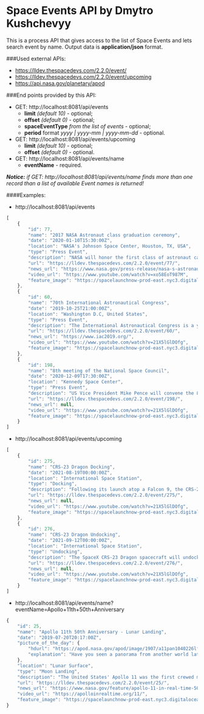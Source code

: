 # Space Events API by Dmytro Kushchevyy
This is a process API that gives access to the list of Space Events and lets search event by name.
Output data is **application/json** format.

###Used external APIs:
* https://lldev.thespacedevs.com/2.2.0/event/
* https://lldev.thespacedevs.com/2.2.0/event/upcoming
* https://api.nasa.gov/planetary/apod

###End points provided by this API:
* GET: http://localhost:8081/api/events
    * **limit** _(default 10)_ - optional;
    * **offset** _(default 0)_ - optional;
    * **spaceEventType** _from the list of events_ - optional;
    * **period** format _yyyy | yyyy-mm | yyyy-mm-dd_ - optional.
* GET: http://localhost:8081/api/events/upcoming
    * **limit** _(default 10)_ - optional;
    * **offset** _(default 0)_ - optional.    
* GET: http://localhost:8081/api/events/name
    * **eventName** - required.

*__Notice:__ if GET: http://localhost:8081/api/events/name finds more than one record than a list of available Event names is returned!*   
    
####Examples:
* http://localhost:8081/api/events
```javascript
[
    {
        "id": 77,
        "name": "2017 NASA Astronaut class graduation ceremony",
        "date": "2020-01-10T15:30:00Z",
        "location": "NASA's Johnson Space Center, Houston, TX, USA",
        "type": "Press Event",
        "description": "NASA will honor the first class of astronaut candidates to graduate under the Artemis program at 10:30 a.m. EST Friday, Jan. 10, at the agency’s Johnson Space Center in Houston. After completing more than two years of basic training, these candidates will become eligible for spaceflight, including assignments to the International Space Station, Artemis missions to the Moon, and ultimately, missions to Mars.",
        "url": "https://lldev.thespacedevs.com/2.2.0/event/77/",
        "news_url": "https://www.nasa.gov/press-release/nasa-s-astronaut-candidates-to-graduate-with-eye-on-artemis-missions",
        "video_url": "https://www.youtube.com/watch?v=xo58EoT987M",
        "feature_image": "https://spacelaunchnow-prod-east.nyc3.digitaloceanspaces.com/media/event_images/20172520nasa2520astronaut2520class2520graduation2520ceremony_image_20191228100802.jpg"
    },
    {
        "id": 60,
        "name": "70th International Astronautical Congress",
        "date": "2019-10-25T21:00:00Z",
        "location": "Washington D.C, United States",
        "type": "Press Event",
        "description": "The International Astronautical Congress is a yearly conference where key figures in the space industry meet and showcase/discuss events in the spaceflight industry.\r\n\r\nThe event lasts starts on 21st October and lasts a week. Some of the panels will be live streamed for free on NASA TV.",
        "url": "https://lldev.thespacedevs.com/2.2.0/event/60/",
        "news_url": "https://www.iac2019.org/",
        "video_url": "https://www.youtube.com/watch?v=21X5lGlDOfg",
        "feature_image": "https://spacelaunchnow-prod-east.nyc3.digitaloceanspaces.com/media/event_images/70th2520international2520astronautical2520congress_image_20191019002059.png"
    },
    {
        "id": 198,
        "name": "8th meeting of the National Space Council",
        "date": "2020-12-09T17:30:00Z",
        "location": "Kennedy Space Center",
        "type": "Press Event",
        "description": "US Vice President Mike Pence will convene the 8th meeting of the National Space Council at NASA's Kennedy Space Center on December 9 at 12:30 p.m. ET. \r\n\r\nThe meeting will be livestreamed on NASA TV.",
        "url": "https://lldev.thespacedevs.com/2.2.0/event/198/",
        "news_url": null,
        "video_url": "https://www.youtube.com/watch?v=21X5lGlDOfg",
        "feature_image": "https://spacelaunchnow-prod-east.nyc3.digitaloceanspaces.com/media/event_images/8th_meeting_of__image_20201201090808.jpeg"
    }
]
```
* http://localhost:8081/api/events/upcoming
```javascript
[
    {
        "id": 275,
        "name": "CRS-23 Dragon Docking",
        "date": "2021-08-19T00:00:00Z",
        "location": "International Space Station",
        "type": "Docking",
        "description": "Following its launch atop a Falcon 9, the CRS-23 Dragon will autonomously dock to the ISS, bringing crew supplies as well as experiments.",
        "url": "https://lldev.thespacedevs.com/2.2.0/event/275/",
        "news_url": null,
        "video_url": "https://www.youtube.com/watch?v=21X5lGlDOfg",
        "feature_image": "https://spacelaunchnow-prod-east.nyc3.digitaloceanspaces.com/media/event_images/crs-23_dragon_d_image_20210519074125.jpeg"
    },
    {
        "id": 276,
        "name": "CRS-23 Dragon Undocking",
        "date": "2021-09-12T00:00:00Z",
        "location": "International Space Station",
        "type": "Undocking",
        "description": "The SpaceX CRS-23 Dragon spacecraft will undock from the International Space Station ahead of its reentry, splashdown and recovery.",
        "url": "https://lldev.thespacedevs.com/2.2.0/event/276/",
        "news_url": null,
        "video_url": "https://www.youtube.com/watch?v=21X5lGlDOfg",
        "feature_image": "https://spacelaunchnow-prod-east.nyc3.digitaloceanspaces.com/media/event_images/crs-23_dragon_u_image_20210519074227.jpeg"
    }
]
```
* http://localhost:8081/api/events/name?eventName=Apollo+11th+50th+Anniversary
```javascript
{
    "id": 25,
    "name": "Apollo 11th 50th Anniversary - Lunar Landing",
    "date": "2019-07-20T20:17:00Z",
    "picture_of_the_day": {
        "hdurl": "https://apod.nasa.gov/apod/image/1907/a11pan1040226lftsm.jpg",
        "explanation": "Have you seen a panorama from another world lately? Assembled from high-resolution scans of the original film frames, this one sweeps across the magnificent desolation of the Apollo 11 landing site on the Moon's Sea of Tranquility. The images were taken by Neil Armstrong looking out his window of the Eagle Lunar Module fifty years ago, shortly after the July 20, 1969 landing. The frame at the far left (AS11-37-5449) is the first picture taken by a person on another world. Toward the south, thruster nozzles can be seen in the foreground on the left, while at the right, the shadow of the Eagle is visible to the west. For scale, the large, shallow crater on the right has a diameter of about 12 meters. Frames taken from the Lunar Module windows about an hour and a half after landing, before walking on the lunar surface, were intended to initially document the landing site in case an early departure was necessary."
    },
    "location": "Lunar Surface",
    "type": "Moon Landing",
    "description": "The United States' Apollo 11 was the first crewed mission to land on the Moon, on 20 July 1969. To date, the United States is the only country to have successfully conducted crewed missions to the Moon, with the last departing the lunar surface in December 1972.\r\n\r\nA total of twelve men have landed on the Moon. This was accomplished with two US pilot-astronauts flying a Lunar Module on each of six NASA missions across a 41-month period starting 20 July 1969 UTC, with Neil Armstrong and Buzz Aldrin on Apollo 11, and ending on 14 December 1972 UTC with Gene Cernan and Jack Schmitt on Apollo 17. Cernan was the last to step off the lunar surface.",
    "url": "https://lldev.thespacedevs.com/2.2.0/event/25/",
    "news_url": "https://www.nasa.gov/feature/apollo-11-in-real-time-50-years-later/",
    "video_url": "https://apolloinrealtime.org/11/",
    "feature_image": "https://spacelaunchnow-prod-east.nyc3.digitaloceanspaces.com/media/event_images/apollo252011th2520-2520lunar2520landing252050th2520anniversary_image_20190715211113.jpg"
}
```